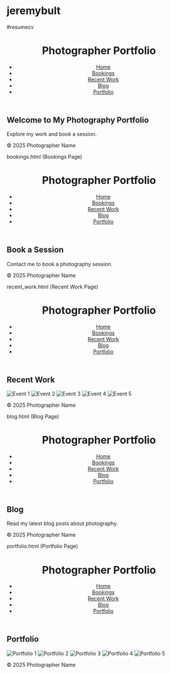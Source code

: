 # jeremybult
 #resumecv

 <!DOCTYPE html>
<html lang="en">
<head>
    <meta charset="UTF-8">
    <meta name="viewport" content="width=device-width, initial-scale=1.0">
    <title>Home - Photographer Portfolio</title>
    <link rel="stylesheet" href="styles.css">
</head>
<body>
    <header>
        <h1>Photographer Portfolio</h1>
        <nav>
            <ul>
                <li><a href="/">Home</a></li>
                <li><a href="/bookings">Bookings</a></li>
                <li><a href="/recent_work">Recent Work</a></li>
                <li><a href="/blog">Blog</a></li>
                <li><a href="/portfolio">Portfolio</a></li>
            </ul>
        </nav>
    </header>
    <main>
        <h2>Welcome to My Photography Portfolio</h2>
        <p>Explore my work and book a session.</p>
    </main>
    <footer>
        <p>&copy; 2025 Photographer Name</p>
    </footer>
</body>
</html>
bookings.html (Bookings Page)
<!DOCTYPE html>
<html lang="en">
<head>
    <meta charset="UTF-8">
    <meta name="viewport" content="width=device-width, initial-scale=1.0">
    <title>Bookings - Photographer Portfolio</title>
    <link rel="stylesheet" href="styles.css">
</head>
<body>
    <header>
        <h1>Photographer Portfolio</h1>
        <nav>
            <ul>
                <li><a href="/">Home</a></li>
                <li><a href="/bookings">Bookings</a></li>
                <li><a href="/recent_work">Recent Work</a></li>
                <li><a href="/blog">Blog</a></li>
                <li><a href="/portfolio">Portfolio</a></li>
            </ul>
        </nav>
    </header>
    <main>
        <h2>Book a Session</h2>
        <p>Contact me to book a photography session.</p>
    </main>
    <footer>
        <p>&copy; 2025 Photographer Name</p>
    </footer>
</body>
</html>
recent_work.html (Recent Work Page)
<!DOCTYPE html>
<html lang="en">
<head>
    <meta charset="UTF-8">
    <meta name="viewport" content="width=device-width, initial-scale=1.0">
    <title>Recent Work - Photographer Portfolio</title>
    <link rel="stylesheet" href="styles.css">
</head>
<body>
    <header>
        <h1>Photographer Portfolio</h1>
        <nav>
            <ul>
                <li><a href="/">Home</a></li>
                <li><a href="/bookings">Bookings</a></li>
                <li><a href="/recent_work">Recent Work</a></li>
                <li><a href="/blog">Blog</a></li>
                <li><a href="/portfolio">Portfolio</a></li>
            </ul>
        </nav>
    </header>
    <main>
        <h2>Recent Work</h2>
        <div class="slideshow">
            <!-- Add your images here -->
            <img src="event1.jpg" alt="Event 1">
            <img src="event2.jpg" alt="Event 2">
            <img src="event3.jpg" alt="Event 3">
            <img src="event4.jpg" alt="Event 4">
            <img src="event5.jpg" alt="Event 5">
        </div>
    </main>
    <footer>
        <p>&copy; 2025 Photographer Name</p>
    </footer>
</body>
</html>
blog.html (Blog Page)
<!DOCTYPE html>
<html lang="en">
<head>
    <meta charset="UTF-8">
    <meta name="viewport" content="width=device-width, initial-scale=1.0">
    <title>Blog - Photographer Portfolio</title>
    <link rel="stylesheet" href="styles.css">
</head>
<body>
    <header>
        <h1>Photographer Portfolio</h1>
        <nav>
            <ul>
                <li><a href="/">Home</a></li>
                <li><a href="/bookings">Bookings</a></li>
                <li><a href="/recent_work">Recent Work</a></li>
                <li><a href="/blog">Blog</a></li>
                <li><a href="/portfolio">Portfolio</a></li>
            </ul>
        </nav>
    </header>
    <main>
        <h2>Blog</h2>
        <p>Read my latest blog posts about photography.</p>
    </main>
    <footer>
        <p>&copy; 2025 Photographer Name</p>
    </footer>
</body>
</html>
portfolio.html (Portfolio Page)
<!DOCTYPE html>
<html lang="en">
<head>
    <meta charset="UTF-8">
    <meta name="viewport" content="width=device-width, initial-scale=1.0">
    <title>Portfolio - Photographer Portfolio</title>
    <link rel="stylesheet" href="styles.css">
</head>
<body>
    <header>
        <h1>Photographer Portfolio</h1>
        <nav>
            <ul>
                <li><a href="/">Home</a></li>
                <li><a href="/bookings">Bookings</a></li>
                <li><a href="/recent_work">Recent Work</a></li>
                <li><a href="/blog">Blog</a></li>
                <li><a href="/portfolio">Portfolio</a></li>
            </ul>
        </nav>
    </header>
    <main>
        <h2>Portfolio</h2>
        <div class="slideshow">
            <!-- Add your images here -->
            <img src="portfolio1.jpg" alt="Portfolio 1">
            <img src="portfolio2.jpg" alt="Portfolio 2">
            <img src="portfolio3.jpg" alt="Portfolio 3">
            <img src="portfolio4.jpg" alt="Portfolio 4">
            <img src="portfolio5.jpg" alt="Portfolio 5">
        </div>
    </main>
    <footer>
        <p>&copy; 2025 Photographer Name</p>
    </footer>
</body>
</html>

